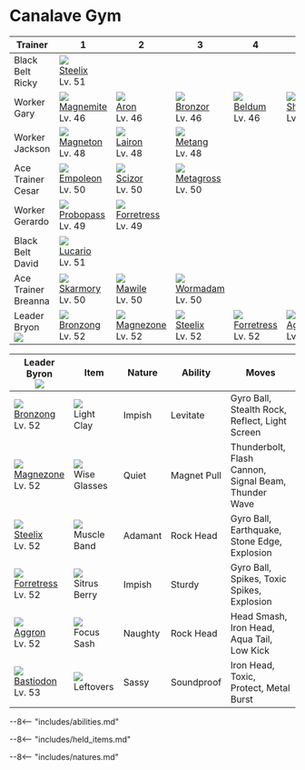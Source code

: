 # Canalave Gym

Trainer                    | 1                                 | 2                                  | 3                                 | 4                                  | 5                                | 6
---                        | ---                               | ---                                | ---                               | ---                                | ---                              | ---
Black Belt Ricky           | ![][208]<br>[Steelix]<br>Lv. 51   | &nbsp;                             | &nbsp;                            | &nbsp;                             | &nbsp;                           | &nbsp;
Worker Gary                | ![][081]<br>[Magnemite]<br>Lv. 46 | ![][304]<br>[Aron]<br>Lv. 46       | ![][436]<br>[Bronzor]<br>Lv. 46   | ![][374]<br>[Beldum]<br>Lv. 46     | ![][410]<br>[Shieldon]<br>Lv. 46 | &nbsp;
Worker Jackson             | ![][082]<br>[Magneton]<br>Lv. 48  | ![][305]<br>[Lairon]<br>Lv. 48     | ![][375]<br>[Metang]<br>Lv. 48    | &nbsp;                             | &nbsp;                           | &nbsp;
Ace Trainer Cesar          | ![][395]<br>[Empoleon]<br>Lv. 50  | ![][212]<br>[Scizor]<br>Lv. 50     | ![][376]<br>[Metagross]<br>Lv. 50 | &nbsp;                             | &nbsp;                           | &nbsp;
Worker Gerardo             | ![][476]<br>[Probopass]<br>Lv. 49 | ![][205]<br>[Forretress]<br>Lv. 49 | &nbsp;                            | &nbsp;                             | &nbsp;                           | &nbsp;
Black Belt David           | ![][448]<br>[Lucario]<br>Lv. 51   | &nbsp;                             | &nbsp;                            | &nbsp;                             | &nbsp;                           | &nbsp;
Ace Trainer Breanna        | ![][227]<br>[Skarmory]<br>Lv. 50  | ![][303]<br>[Mawile]<br>Lv. 50     | ![][413]<br>[Wormadam]<br>Lv. 50  | &nbsp;                             | &nbsp;                           | &nbsp;
Leader Bryon<br>![][byron] | ![][437]<br>[Bronzong]<br>Lv. 52  | ![][462]<br>[Magnezone]<br>Lv. 52  | ![][208]<br>[Steelix]<br>Lv. 52   | ![][205]<br>[Forretress]<br>Lv. 52 | ![][306]<br>[Aggron]<br>Lv. 52   | ![][411]<br>[Bastiodon]<br>Lv. 53

Leader Byron<br>![][byron]         | Item                              | Nature  | Ability     | Moves
---                                | ---                               | ---     | ---         | ---
![][437]<br>[Bronzong]<br>Lv. 52   | ![][light-clay]<br>Light Clay     | Impish  | Levitate    | Gyro Ball, Stealth Rock, Reflect, Light Screen
![][462]<br>[Magnezone]<br>Lv. 52  | ![][wise-glasses]<br>Wise Glasses | Quiet   | Magnet Pull | Thunderbolt, Flash Cannon, Signal Beam, Thunder Wave
![][208]<br>[Steelix]<br>Lv. 52    | ![][muscle-band]<br>Muscle Band   | Adamant | Rock Head   | Gyro Ball, Earthquake, Stone Edge, Explosion
![][205]<br>[Forretress]<br>Lv. 52 | ![][sitrus-berry]<br>Sitrus Berry | Impish  | Sturdy      | Gyro Ball, Spikes, Toxic Spikes, Explosion
![][306]<br>[Aggron]<br>Lv. 52     | ![][focus-sash]<br>Focus Sash     | Naughty | Rock Head   | Head Smash, Iron Head, Aqua Tail, Low Kick
![][411]<br>[Bastiodon]<br>Lv. 53  | ![][leftovers]<br>Leftovers       | Sassy   | Soundproof  | Iron Head, Toxic, Protect, Metal Burst

--8<-- "includes/abilities.md"

--8<-- "includes/held_items.md"

--8<-- "includes/natures.md"

[Magnemite]: ../../pokemon_changes/081/
[Magneton]: ../../pokemon_changes/082/
[Forretress]: ../../pokemon_changes/205/
[Steelix]: ../../pokemon_changes/208/
[Scizor]: ../../pokemon_changes/212/
[Skarmory]: ../../pokemon_changes/227/
[Mawile]: ../../pokemon_changes/303/
[Aron]: ../../pokemon_changes/304/
[Lairon]: ../../pokemon_changes/305/
[Aggron]: ../../pokemon_changes/306/
[Beldum]: ../../pokemon_changes/374/
[Metang]: ../../pokemon_changes/375/
[Metagross]: ../../pokemon_changes/376/
[Empoleon]: ../../pokemon_changes/395/
[Shieldon]: ../../pokemon_changes/410/
[Bastiodon]: ../../pokemon_changes/411/
[Wormadam]: ../../pokemon_changes/413/
[Bronzor]: ../../pokemon_changes/436/
[Bronzong]: ../../pokemon_changes/437/
[Lucario]: ../../pokemon_changes/448/
[Magnezone]: ../../pokemon_changes/462/
[Probopass]: ../../pokemon_changes/476/
[focus-sash]: ../img/items/focus-sash.png
[leftovers]: ../img/items/leftovers.png
[light-clay]: ../img/items/light-clay.png
[muscle-band]: ../img/items/muscle-band.png
[sitrus-berry]: ../img/items/sitrus-berry.png
[wise-glasses]: ../img/items/wise-glasses.png
[081]: ../img/pokemon/081.png
[082]: ../img/pokemon/082.png
[205]: ../img/pokemon/205.png
[208]: ../img/pokemon/208.png
[212]: ../img/pokemon/212.png
[227]: ../img/pokemon/227.png
[303]: ../img/pokemon/303.png
[304]: ../img/pokemon/304.png
[305]: ../img/pokemon/305.png
[306]: ../img/pokemon/306.png
[374]: ../img/pokemon/374.png
[375]: ../img/pokemon/375.png
[376]: ../img/pokemon/376.png
[395]: ../img/pokemon/395.png
[410]: ../img/pokemon/410.png
[411]: ../img/pokemon/411.png
[413]: ../img/pokemon/413.png
[436]: ../img/pokemon/436.png
[437]: ../img/pokemon/437.png
[448]: ../img/pokemon/448.png
[462]: ../img/pokemon/462.png
[476]: ../img/pokemon/476.png
[byron]: ../img/trainer/byron.png
